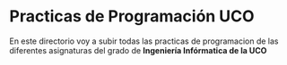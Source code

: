 <h1>Practicas de Programación UCO</h1>
En este directorio voy a subir todas las practicas de programacion de las diferentes asignaturas del grado de <b>Ingeniería Infórmatica de la UCO</b>
